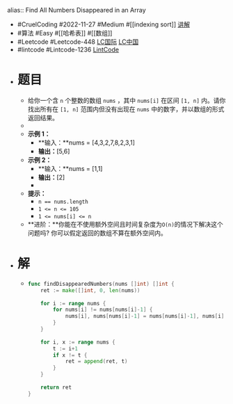 alias:: Find All Numbers Disappeared in an Array
- #CruelCoding #2022-11-27 #Medium #[[indexing sort]] [讲解](https://youtu.be/qXmiyP0BvQM)
- #算法 #Easy #[[哈希表]] #[[数组]]
- #Leetcode #Leetcode-448 [LC国际](https://leetcode.com/problems/find-all-numbers-disappeared-in-an-array/) [LC中国](https://leetcode.cn/problems/find-all-numbers-disappeared-in-an-array/)
- #lintcode #Lintcode-1236 [LintCode](https://www.lintcode.com/problem/1236/)
- # 题目
	- 给你一个含 `n` 个整数的数组 `nums` ，其中 `nums[i]` 在区间 `[1, n]` 内。请你找出所有在 `[1, n]` 范围内但没有出现在 `nums` 中的数字，并以数组的形式返回结果。
	-
	- **示例 1：**
		- **输入：**nums = [4,3,2,7,8,2,3,1]
		- **输出：**[5,6]
	- **示例 2：**
		- **输入：**nums = [1,1]
		- **输出：**[2]
		-
	- **提示：**
		- `n == nums.length`
		- `1 <= n <= 105`
		- `1 <= nums[i] <= n`
	- **进阶：**你能在不使用额外空间且时间复杂度为`O(n)`的情况下解决这个问题吗? 你可以假定返回的数组不算在额外空间内。
- # 解
	- ```go
	  func findDisappearedNumbers(nums []int) []int {
	      ret := make([]int, 0, len(nums))
	      
	      for i := range nums {
	          for nums[i] != nums[nums[i]-1] {
	              nums[i], nums[nums[i]-1] = nums[nums[i]-1], nums[i]
	          }
	      }
	      
	      for i, x := range nums {
	          t := i+1
	          if x != t {
	              ret = append(ret, t)
	          }
	      }
	      
	      return ret
	  }
	  ```